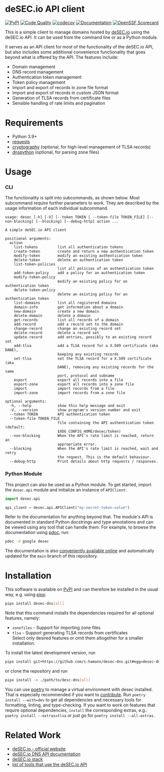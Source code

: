 deSEC.io API client
===================

[![PyPI](https://img.shields.io/pypi/v/desec-dns)](https://pypi.org/project/desec-dns/)
[![Code Quality](https://github.com/s-hamann/desec-dns/actions/workflows/code_quality.yml/badge.svg)](https://github.com/s-hamann/desec-dns/actions/workflows/code_quality.yml)
[![codecov](https://codecov.io/gh/s-hamann/desec-dns/graph/badge.svg?token=D9ZE0GXJN0)](https://codecov.io/gh/s-hamann/desec-dns)
[![Documentation](https://github.com/s-hamann/desec-dns/actions/workflows/docs.yml/badge.svg)](https://s-hamann.github.io/desec-dns/)
[![OpenSSF Scorecard](https://api.scorecard.dev/projects/github.com/s-hamann/desec-dns/badge)](https://scorecard.dev/viewer/?uri=github.com/s-hamann/desec-dns)

This is a simple client to manage domains hosted by
[deSEC.io](https://desec.io/) using the deSEC.io API.
It can be used from the command line or as a Python module.

It serves as an API client for most of the functionality of the deSEC.io API,
but also includes some additional convenience functionality that goes beyond
what is offered by the API.
The features include:
* Domain management
* DNS record management
* Authentication token management
* Token policy management
* Import and export of records in zone file format
* Import and export of records in custom JSON format
* Generation of TLSA records from certificate files
* Sensible handling of rate limits and pagination

Requirements
============

* Python 3.9+
* [requests](https://github.com/requests/requests)
* [cryptography](https://github.com/pyca/cryptography/) (optional, for high-level
  management of TLSA records)
* [dnspython](https://www.dnspython.org/) (optional, for parsing zone files)

Usage
=====

### CLI

The functionality is split into subcommands, as shown below.
Most subcommand require further parameters to work.
They are described by the usage information of each individual subcommand.

```
usage: desec [-h] [-V] [--token TOKEN | --token-file TOKEN_FILE] [--non-blocking] [--blocking] [--debug-http] action ...

A simple deSEC.io API client

positional arguments:
  action
    list-tokens         list all authentication tokens
    create-token        create and return a new authentication token
    modify-token        modify an existing authentication token
    delete-token        delete an authentication token
    list-token-policies
                        list all policies of an authentication token
    add-token-policy    add a policy for an authentication token
    modify-token-policy
                        modify an existing policy for an authentication token
    delete-token-policy
                        delete an existing policy for an authentication token
    list-domains        list all registered domains
    domain-info         get information about a domain
    new-domain          create a new domain
    delete-domain       delete a domain
    get-records         list all records of a domain
    add-record          add a record set to the domain
    change-record       change an existing record set
    delete-record       delete a record set
    update-record       add entries, possibly to an existing record set
    add-tlsa            add a TLSA record for a X.509 certificate (aka DANE),
                        keeping any existing records
    set-tlsa            set the TLSA record for a X.509 certificate (aka
                        DANE), removing any existing records for the same
                        port, protocol and subname
    export              export all records into a file
    export-zone         export all records into a zone file
    import              import records from a file
    import-zone         import records from a zone file

optional arguments:
  -h, --help            show this help message and exit
  -V, --version         show program's version number and exit
  --token TOKEN         API authentication token
  --token-file TOKEN_FILE
                        file containing the API authentication token (default:
                        $XDG_CONFIG_HOME/desec/token)
  --non-blocking        When the API's rate limit is reached, return an
                        appropriate error.
  --blocking            When the API's rate limit is reached, wait and retry
                        the request. This is the default behaviour.
  --debug-http          Print details about http requests / responses.
```

### Python Module

This project can also be used as a Python module.
To get started, import the `desec.api` module and initialize an instance of `APIClient`:

```py
import desec.api

api_client = desec.api.APIClient("my-secret-token-value")
```

Refer to the documentation for anything beyond that.
The module's API is documented in standard Python docstrings and type
annotations and can be viewed using any tool that can handle them.
For example, to browse the documentation using [pdoc](https://pdoc.dev/), run:

```sh
pdoc -d google desec
```

The documentation is also [conveniently available online](https://s-hamann.github.io/desec-dns/)
and automatically updated for the `main` branch of this repository.

Installation
============

This software is available on [PyPI](https://pypi.org/project/desec-dns/) and can therefore be
installed in the usual way, e.g. using [pipx](https://pypi.org/project/pipx/):

```sh
pipx install desec-dns[all]
```

Note that this command installs the dependencies required for all optional features,
namely:
* `zonefiles` - Support for importing zone files  
* `tlsa` - Support generating TLSA records from certificates  
Select only desired features or omit them altogether for a smaller installation.

To install the latest development version, run
```sh
pipx install git+https://github.com/s-hamann/desec-dns.git#egg=desec-dns[all]
```
or clone the repository and run
```sh
pipx install -e ./path/to/desc-dns[all]
```

You can use [poetry](https://python-poetry.org/docs/) to manage a virtual environment
with desec installed. That is especially recommended if you want to
[contribute](CONTRIBUTING.md). Run `poetry install --with=dev` to get all dependencies
and necessary tools for formatting, linting, and type-checking. If you want to work on
features that require optional dependencies, `install` the corresponding extras, e.g.:
`poetry install --extras=tlsa` or just go for `poetry install --all-extras`.

Related Work
============

* [deSEC.io - official website](https://desec.io/)
* [deSEC.io DNS API documentation](https://desec.readthedocs.io/)
* [deSEC.io stack](https://github.com/desec-io/desec-stack)
* [list of tools that use the deSEC.io API](https://talk.desec.io/t/tools-implementing-desec)

